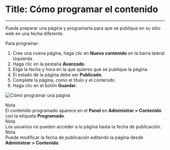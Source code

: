 # Title: Cómo programar el contenido
<!-- Position: 4 -->
---
Puede preparar una página y programarla para que se publique en su sitio web en una fecha diferente.

Para programar:
1. Cree una nueva página, haga clic en **Nuevo contenido** en la barra lateral izquierda.
2. Haga clic en la pestaña **Avanzado**.
3. Elige la fecha y hora en la que quieres que se publique la página.
4. El estado de la página debe ser **Publicado**.
5. Complete la página, como el título y el contenido.
6. Haga clic en el botón **Guardar**.

![Cómo programar una página](https://df6m0u2ovo2fu.cloudfront.net/images/documentation-english/scheduled-page.png)

<div class="note">
<div class="title">Nota</div>
El contenido programado aparece en el <b>Panel</b> en <b>Administrar > Contenido</b> con la etiqueta <b>Programado</b>.
</div>

<div class="note">
<div class="title">Nota</div>
Los usuarios no pueden acceder a la página hasta la fecha de publicación.
</div>

<div class="note">
<div class="title">Nota</div>
Puede modificar la fecha de publicación editando la página desde <b>Administrar > Contenido</b>.
</div>
